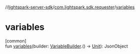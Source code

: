 //[lightspark-server-sdk](../../index.md)/[com.lightspark.sdk.requester](index.md)/[variables](variables.md)

# variables

[common]\
fun [variables](variables.md)(builder: [VariableBuilder](-variable-builder/index.md).() -&gt; [Unit](https://kotlinlang.org/api/latest/jvm/stdlib/kotlin/-unit/index.html)): JsonObject
